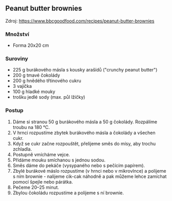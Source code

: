 ## Peanut butter brownies

Zdroj: <https://www.bbcgoodfood.com/recipes/peanut-butter-brownies>

### Množství

- Forma 20x20 cm

### Suroviny

- 225 g burákového másla s kousky arašídů ("crunchy peanut butter")
- 200 g tmavé čokolády
- 200 g hnědého třtinového cukru
- 3 vajíčka
- 100 g hladké mouky
- trošku jedlé sody (max. půl lžičky)

### Postup

1. Dáme si stranou 50 g burákového másla a 50 g čokolády. Rozpálíme troubu na 180 °C.
2. V hrnci rozpustíme zbytek burákového másla a čokolády a všechen cukr.
3. Když se cukr začne rozpouštět, přelijeme směs do mísy, aby trochu zchladla.
4. Postupně vmícháme vejce.
5. Přidáme mouku smíchanou s jednou sodou.
6. Směs dáme do pekáče (vysypaného nebo s pečícím papírem).
7. Zbylé burákové máslo rozpustíme (v hrnci nebo v mikrovlnce) a polijeme s ním brownie - nalijeme cik-cak náhodně a pak můžeme lehce zamíchat pomocí špejle nebo párátka.
8. Pečeme 20–25 minut.
9. Zbylou čokoládu rozpustíme a polijeme s ní brownie.

